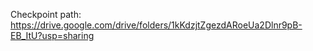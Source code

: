 Checkpoint path: https://drive.google.com/drive/folders/1kKdzjtZgezdARoeUa2Dlnr9pB-EB_ItU?usp=sharing
